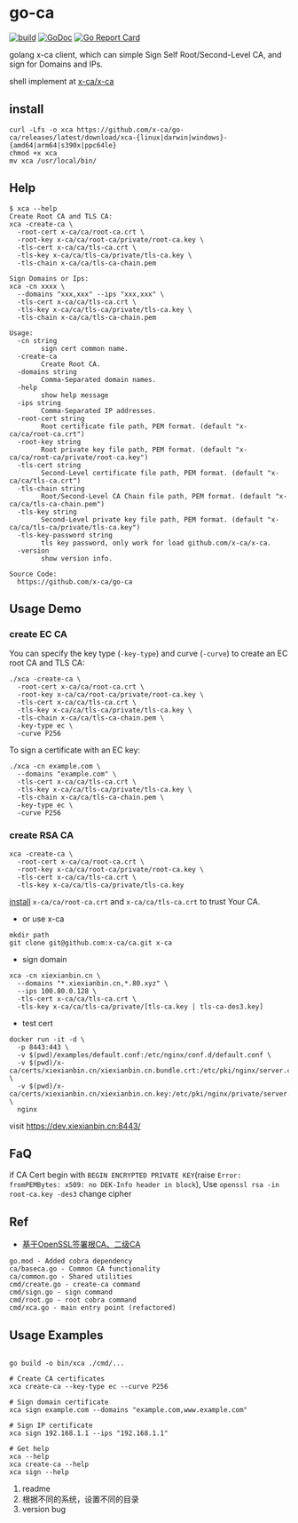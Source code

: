 # go-ca

[![build](https://github.com/x-ca/go-ca/actions/workflows/workflow.yaml/badge.svg)](https://github.com/x-ca/go-ca/actions/workflows/workflow.yaml)
[![GoDoc](https://godoc.org/github.com/x-ca/go-ca?status.svg)](https://pkg.go.dev/github.com/x-ca/go-ca)
[![Go Report Card](https://goreportcard.com/badge/github.com/x-ca/go-ca)](https://goreportcard.com/report/github.com/x-ca/go-ca)

golang x-ca client, which can simple Sign Self Root/Second-Level CA, and sign for Domains and IPs.

shell implement at [x-ca/x-ca](https://github.com/x-ca/x-ca)

## install

```
curl -Lfs -o xca https://github.com/x-ca/go-ca/releases/latest/download/xca-{linux|darwin|windows}-{amd64|arm64|s390x|ppc64le}
chmod +x xca
mv xca /usr/local/bin/
```

## Help

```
$ xca --help
Create Root CA and TLS CA:
xca -create-ca \
  -root-cert x-ca/ca/root-ca.crt \
  -root-key x-ca/ca/root-ca/private/root-ca.key \
  -tls-cert x-ca/ca/tls-ca.crt \
  -tls-key x-ca/ca/tls-ca/private/tls-ca.key \
  -tls-chain x-ca/ca/tls-ca-chain.pem

Sign Domains or Ips:
xca -cn xxxx \
  --domains "xxx,xxx" --ips "xxx,xxx" \
  -tls-cert x-ca/ca/tls-ca.crt \
  -tls-key x-ca/ca/tls-ca/private/tls-ca.key \
  -tls-chain x-ca/ca/tls-ca-chain.pem

Usage:
  -cn string
    	sign cert common name.
  -create-ca
    	Create Root CA.
  -domains string
    	Comma-Separated domain names.
  -help
    	show help message
  -ips string
    	Comma-Separated IP addresses.
  -root-cert string
    	Root certificate file path, PEM format. (default "x-ca/ca/root-ca.crt")
  -root-key string
    	Root private key file path, PEM format. (default "x-ca/ca/root-ca/private/root-ca.key")
  -tls-cert string
    	Second-Level certificate file path, PEM format. (default "x-ca/ca/tls-ca.crt")
  -tls-chain string
    	Root/Second-Level CA Chain file path, PEM format. (default "x-ca/ca/tls-ca-chain.pem")
  -tls-key string
    	Second-Level private key file path, PEM format. (default "x-ca/ca/tls-ca/private/tls-ca.key")
  -tls-key-password string
    	tls key password, only work for load github.com/x-ca/x-ca.
  -version
    	show version info.

Source Code:
  https://github.com/x-ca/go-ca
```

## Usage Demo

### create EC CA

You can specify the key type (`-key-type`) and curve (`-curve`) to create an EC root CA and TLS CA:

```
./xca -create-ca \
  -root-cert x-ca/ca/root-ca.crt \
  -root-key x-ca/ca/root-ca/private/root-ca.key \
  -tls-cert x-ca/ca/tls-ca.crt \
  -tls-key x-ca/ca/tls-ca/private/tls-ca.key \
  -tls-chain x-ca/ca/tls-ca-chain.pem \
  -key-type ec \
  -curve P256
```

To sign a certificate with an EC key:

```
./xca -cn example.com \
  --domains "example.com" \
  -tls-cert x-ca/ca/tls-ca.crt \
  -tls-key x-ca/ca/tls-ca/private/tls-ca.key \
  -tls-chain x-ca/ca/tls-ca-chain.pem \
  -key-type ec \
  -curve P256
```

### create RSA CA

```
xca -create-ca \
  -root-cert x-ca/ca/root-ca.crt \
  -root-key x-ca/ca/root-ca/private/root-ca.key \
  -tls-cert x-ca/ca/tls-ca.crt \
  -tls-key x-ca/ca/tls-ca/private/tls-ca.key
```

[install](https://www.xiexianbin.cn/http/ssl/2017-02-15-openssl-self-sign-ca/#导出导入自签名证书) `x-ca/ca/root-ca.crt` and `x-ca/ca/tls-ca.crt` to trust Your CA.

- or use x-ca

```
mkdir path
git clone git@github.com:x-ca/ca.git x-ca
```

- sign domain

```
xca -cn xiexianbin.cn \
  --domains "*.xiexianbin.cn,*.80.xyz" \
  --ips 100.80.0.128 \
  -tls-cert x-ca/ca/tls-ca.crt \
  -tls-key x-ca/ca/tls-ca/private/[tls-ca.key | tls-ca-des3.key]
```

- test cert

```
docker run -it -d \
  -p 8443:443 \
  -v $(pwd)/examples/default.conf:/etc/nginx/conf.d/default.conf \
  -v $(pwd)/x-ca/certs/xiexianbin.cn/xiexianbin.cn.bundle.crt:/etc/pki/nginx/server.crt \
  -v $(pwd)/x-ca/certs/xiexianbin.cn/xiexianbin.cn.key:/etc/pki/nginx/private/server.key \
  nginx
```

visit https://dev.xiexianbin.cn:8443/

## FaQ

if CA Cert begin with `BEGIN ENCRYPTED PRIVATE KEY`(raise `Error: fromPEMBytes: x509: no DEK-Info header in block`),
Use `openssl rsa -in root-ca.key -des3` change cipher

## Ref

- [基于OpenSSL签署根CA、二级CA](https://www.xiexianbin.cn/s/ca/)

```
go.mod - Added cobra dependency
ca/baseca.go - Common CA functionality
ca/common.go - Shared utilities
cmd/create.go - create-ca command
cmd/sign.go - sign command
cmd/root.go - root cobra command
cmd/xca.go - main entry point (refactored)
```

## Usage Examples

```

go build -o bin/xca ./cmd/...

# Create CA certificates
xca create-ca --key-type ec --curve P256

# Sign domain certificate
xca sign example.com --domains "example.com,www.example.com"

# Sign IP certificate
xca sign 192.168.1.1 --ips "192.168.1.1"

# Get help
xca --help
xca create-ca --help
xca sign --help

```


1. readme
2. 根据不同的系统，设置不同的目录
3. version bug
